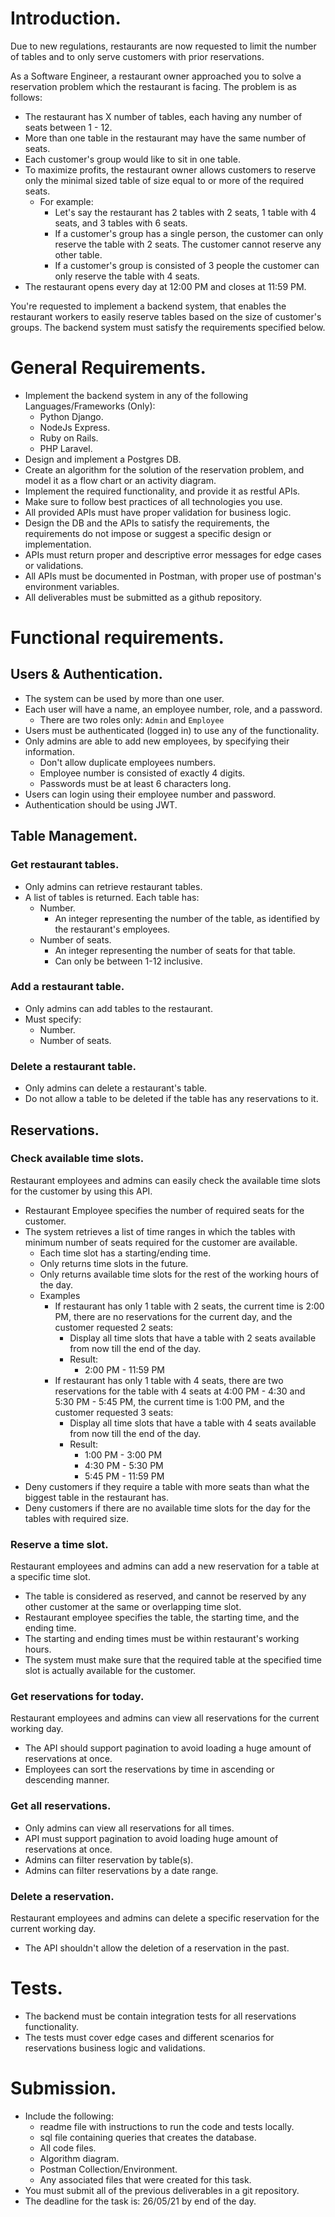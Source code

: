 # Introduction.

Due to new regulations, restaurants are now requested to limit the number of tables and to only serve customers with prior reservations.

As a Software Engineer, a restaurant owner approached you to solve a reservation problem which the restaurant is facing. The problem is as follows:

- The restaurant has X number of tables, each having any number of seats between 1 - 12.
- More than one table in the restaurant may have the same number of seats.
- Each customer's group would like to sit in one table.
- To maximize profits, the restaurant owner allows customers to reserve only the minimal sized table of size equal to or more of the required seats.
    - For example:
        - Let's say the restaurant has 2 tables with 2 seats, 1 table with 4 seats, and 3 tables with 6 seats.
        - If a customer's group has a single person,  the customer can only reserve the table with 2 seats. The customer cannot reserve any other table.
        - If a customer's group is consisted of 3 people the customer can only reserve the table with 4 seats.
- The restaurant opens every day at 12:00 PM and closes at 11:59 PM.

You're requested to implement a backend system, that enables the restaurant workers to easily reserve tables based on the size of customer's groups. The backend system must satisfy the  requirements specified below.

# General Requirements.

- Implement the backend system in any of the following Languages/Frameworks (Only):
    - Python Django.
    - NodeJs Express.
    - Ruby on Rails.
    - PHP Laravel.
- Design and implement a Postgres DB.
- Create an algorithm for the solution of the reservation problem, and model it as a flow chart or an activity diagram.
- Implement the required functionality, and provide it as restful APIs.
- Make sure to follow best practices of all technologies you use.
- All provided APIs must have proper validation for business logic.
- Design the DB and the APIs to satisfy the requirements, the requirements do not impose or suggest a specific design or implementation.
- APIs must return proper and descriptive error messages for edge cases or validations.
- All APIs must be documented in Postman, with proper use of postman's environment variables.
- All deliverables must be submitted as a github repository.

# Functional requirements.

## Users & Authentication.

- The system can be used by more than one user.
- Each user will have a name, an employee number, role, and a password.
    - There are two roles only: `Admin` and `Employee`
- Users must be authenticated (logged in) to use any of the functionality.
- Only admins are able to add new employees, by specifying their information.
    - Don't allow duplicate employees numbers.
    - Employee number is consisted of exactly 4 digits.
    - Passwords must be at least 6 characters long.
- Users can login using their employee number and password.
- Authentication should be using JWT.

## Table Management.

### Get restaurant tables.

- Only admins can retrieve restaurant tables.
- A list of tables is returned. Each table has:
    - Number.
        - An integer representing the number of the table, as identified by the restaurant's employees.
    - Number of seats.
        - An integer representing the number of seats for that table.
        - Can only be between 1-12 inclusive.

### Add a restaurant table.

- Only admins can add tables to the restaurant.
- Must specify:
    - Number.
    - Number of seats.

### Delete a restaurant table.

- Only admins can delete a restaurant's table.
- Do not allow a table to be deleted if the table has any reservations to it.

## Reservations.

### Check available time slots.

Restaurant employees and admins can easily check the available time slots for the customer by using this API.

- Restaurant Employee specifies the number of required seats for the customer.
- The system retrieves a list of  time ranges in which the tables with minimum number of seats required for the customer are available.
    - Each time slot has a starting/ending time.
    - Only returns time slots in the future.
    - Only returns available time slots for the rest of the working hours of the day.
    - Examples
        - If restaurant has only 1 table with 2 seats, the current time is 2:00 PM, there are no reservations for the current day, and the customer requested 2 seats:
            - Display all time slots that have a table with 2 seats available from now till the end of the day.
            - Result:
                - 2:00 PM - 11:59 PM
        - If restaurant has only 1 table with 4 seats, there are two reservations for the table with 4 seats at 4:00 PM - 4:30 and 5:30 PM - 5:45 PM, the current time is 1:00 PM, and the customer requested 3 seats:
            - Display all time slots that have a table with 4 seats available from now till the end of the day.
            - Result:
                - 1:00 PM - 3:00 PM
                - 4:30 PM - 5:30 PM
                - 5:45 PM - 11:59 PM
- Deny customers if they require a table with more seats than what the biggest table in the restaurant has.
- Deny customers if there are no available time slots for the day for the tables with required size.

### Reserve a time slot.

Restaurant employees and admins can add a new reservation for a table at a specific time slot.

- The table is considered as reserved, and cannot be reserved by any other customer at the same or overlapping time slot.
- Restaurant employee specifies the table, the starting time, and the ending time.
- The starting and ending times must be within restaurant's working hours.
- The system must make sure that the required table at the specified time slot is actually available for the customer.

### Get reservations for today.

Restaurant employees and admins can view all reservations for the current working day.

- The API should support pagination to avoid loading a huge amount of reservations at once.
- Employees can sort the reservations by time in ascending or descending manner.

### Get all reservations.

- Only admins can view all reservations for all times.
- API must support pagination to avoid loading huge amount of reservations at once.
- Admins can filter reservation by table(s).
- Admins can filter reservations by a date range.

### Delete a reservation.

Restaurant employees and admins can delete a specific reservation for the current working day.

- The API shouldn't allow the deletion of a reservation in the past.

# Tests.

- The backend must be contain integration tests for all reservations functionality.
- The tests must cover edge cases and different scenarios for reservations business logic and validations.

# Submission.

- Include the following:
    - readme file with instructions to run the code and tests locally.
    - sql file containing queries that creates the database.
    - All code files.
    - Algorithm diagram.
    - Postman Collection/Environment.
    - Any associated files that were created for this task.
- You must submit all of the previous deliverables in a git repository.
- The deadline for the task is: 26/05/21 by end of the day.
